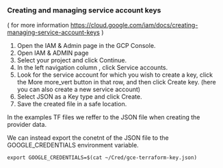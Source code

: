 ### Creating and managing service account keys

 (  for more information https://cloud.google.com/iam/docs/creating-managing-service-account-keys )

1. Open the IAM & Admin page in the GCP Console.
2. Open IAM & ADMIN page
3. Select your project and click Continue.
4. In the left navigation column , click Service accounts.
5. Look for the service account for which you wish to create a key, click the More more_vert button in that row, and then click Create key.
   (here you can also create a new service account)
6. Select JSON as a Key type and click Create.
7. Save the created file in a safe location. 

In the examples TF files we reffer to the JSON file when creating the provider data.

We can instead export the conetnt of the JSON file to the GOOGLE_CREDENTIALS environment variable.

```
export GOOGLE_CREDENTIALS=$(cat ~/Cred/gce-terraform-key.json)
```


